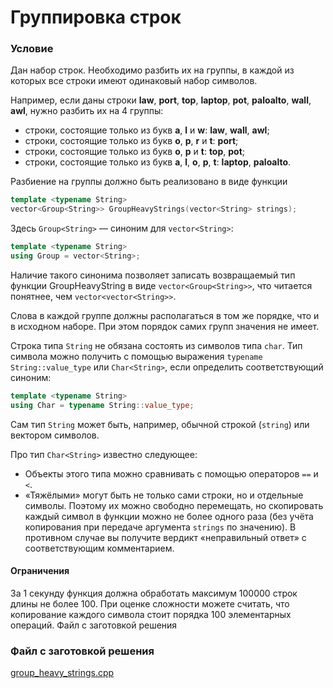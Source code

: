 # Группировка строк

### Условие

Дан набор строк. Необходимо разбить их на группы, в каждой из которых все строки имеют одинаковый набор символов.

Например, если даны строки **law**, **port**, **top**, **laptop**, **pot**, **paloalto**, **wall**, **awl**, нужно разбить их на 4 группы:

* строки, состоящие только из букв **a**, **l** и **w**: **law**, **wall**, **awl**;
* строки, состоящие только из букв **o**, **p**, **r** и **t**: **port**;
* строки, состоящие только из букв **o**, **p** и **t**: **top**, **pot**;
* строки, состоящие только из букв **a**, **l**, **o**, **p**, **t**: **laptop**, **paloalto**.

Разбиение на группы должно быть реализовано в виде функции

```c++
template <typename String>
vector<Group<String>> GroupHeavyStrings(vector<String> strings);
```
Здесь `Group<String>` — синоним для `vector<String>`: 

```c++
template <typename String>
using Group = vector<String>;
```
Наличие такого синонима позволяет записать возвращаемый тип функции GroupHeavyString в виде `vector<Group<String>>`, что читается понятнее, чем `vector<vector<String>>`.

Слова в каждой группе должны располагаться в том же порядке, что и в исходном наборе. При этом порядок самих групп значения не имеет.

Строка типа `String` не обязана состоять из символов типа `char`. Тип символа можно получить с помощью выражения `typename String::value_type` или `Char<String>`, если определить соответствующий синоним:

```c++
template <typename String>
using Char = typename String::value_type;
```
Сам тип `String` может быть, например, обычной строкой (`string`) или вектором символов.

Про тип `Char<String>` известно следующее:

* Объекты этого типа можно сравнивать с помощью операторов `==` и `<`.
* «Тяжёлыми» могут быть не только сами строки, но и отдельные символы. Поэтому их можно свободно перемещать, но скопировать каждый символ в функции можно не более одного раза (без учёта копирования при передаче аргумента `strings` по значению). В противном случае вы получите вердикт «неправильный ответ» с соответствующим комментарием.

#### Ограничения

За 1 секунду функция должна обработать максимум 100000 строк длины не более 100. При оценке сложности можете считать, что копирование каждого символа стоит порядка 100 элементарных операций.
Файл с заготовкой решения

### Файл с заготовкой решения

[group_heavy_strings.cpp](source/group_heavy_strings.cpp)